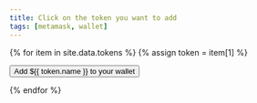 ```yaml
---
title: Click on the token you want to add
tags: [metamask, wallet]
---
```


{% for item in site.data.tokens %}
{% assign token = item[1] %}

<div class="buttonWrapper">
    <button class="add{{token.name}}" type="button">Add
            <span>${{ token.name }}</span> to your
            <span>wallet</span>
        </button>
</div>
<script>
        document.querySelector('.add{{ token.name }}').addEventListener('click', (e) => {
            e.preventDefault();
            if (!window.ethereum) {
                alert('No Wallet found.');
                return;
            }

            window.ethereum.request({
                method: 'wallet_addEthereumChain',
                params: [{
                    "chainId": "0x64",
                    "chainName": "xDai",
                    "rpcUrls": ["https://rpc.xdaichain.com"],
                    "nativeCurrency": {
                        "name": "xDai Chain xDai",
                        "symbol": "xDai",
                        "decimals": 18,
                    },
                    "blockExplorerUrls": ["https://blockscout.com/poa/xdai"]
                }, ],
                id: 1,
            }, console.log);

            window.ethereum.request({
                method: 'wallet_watchAsset',
                params: {
                    type: 'ERC20',
                    options: {
                        address: '0x63e62989d9eb2d37dfdb1f93a22f063635b07d51',
                        symbol: 'MIVA',
                        decimals: 18,
                        image: 'https://dev.lab10.io/minerva/MIVA_Logo.svg',
                    }
                },
            }, console.log);
        });

</script>

{% endfor %}
